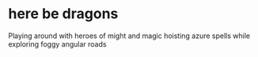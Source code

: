 # here be dragons
Playing around with heroes of might and magic hoisting azure spells while exploring foggy angular roads
